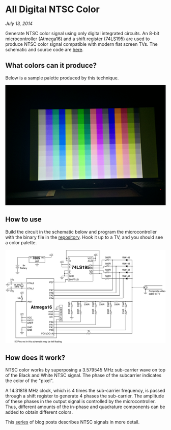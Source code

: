 # All Digital NTSC Color
*July 13, 2014*

Generate NTSC color signal using only digital integrated circuits. An 8-bit
microcontroller (Atmega16) and a shift register (74LS195) are used to produce
NTSC color signal compatible with modern flat screen TVs. The schematic and
source code are [here](https://github.com/s-gv/ntsc-avr).

## What colors can it produce?

Below is a sample palette produced by this technique.

![Sample](/proj/ntsc/1.jpg)

## How to use

Build the circuit in the schematic below and program the microcontroller with
the binary file in the [repository](https://github.com/s-gv/ntsc-avr/tree/master/bin).
Hook it up to a TV, and you should see a color palette.

![Circuit](/proj/ntsc/2.jpg)

## How does it work?

NTSC color works by superposing a 3.579545 MHz sub-carrier wave on top of the
Black and White NTSC signal. The phase of the subcarrier indicates the color of
the "pixel".

A 14.31818 MHz clock, which is 4 times the sub-carrier frequency, is passed
through a shift register to generate 4 phases the sub-carrier. The amplitude of
these phases in the output signal is controlled by the microcontroller. Thus,
different amounts of the in-phase and quadrature components can be added to
obtain different colors.

This [series](http://sagargv.blogspot.com/2014/07/ntsc-demystified-color-demo-with.html)
of blog posts describes NTSC signals in more detail.
